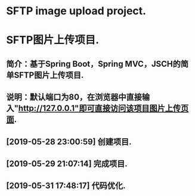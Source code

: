 # SFTP image upload project.
# SFTP图片上传项目.
## 简介：基于Spring Boot，Spring MVC，JSCH的简单SFTP图片上传项目.
## 说明：默认端口为80，在浏览器中直接输入"http://127.0.0.1"即可直接访问该项目图片上传页面.
## [2019-05-28 23:00:59] 创建项目.
## [2019-05-29 21:07:14] 完成项目.
## [2019-05-31 17:48:17] 代码优化.